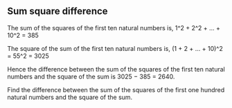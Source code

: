 Sum square difference
---
The sum of the squares of the first ten natural numbers is,
    1^2 + 2^2 + ... + 10^2 = 385

The square of the sum of the first ten natural numbers is,
    (1 + 2 + ... + 10)^2 = 55^2 = 3025

Hence the difference between the sum of the squares of the first ten natural
numbers and the square of the sum is 3025 − 385 = 2640.

Find the difference between the sum of the squares of the first one hundred
natural numbers and the square of the sum.

